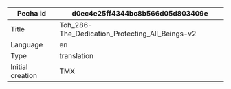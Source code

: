 |Pecha id | d0ec4e25ff4344bc8b566d05d803409e
| --- | --- 
|Title | Toh_286-The_Dedication_Protecting_All_Beings-v2 
|Language | en
|Type | translation
|Initial creation | TMX